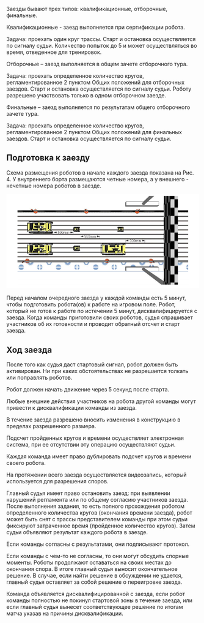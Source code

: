 Заезды бывают трех типов: квалификационные, отборочные, финальные.

Квалификационные - заезд выполняется при сертификации робота.

Задача: проехать один круг трассы. Старт и остановка осуществляется по сигналу судьи. Количество попыток до 5 и может осуществляться во время, отведенное для тренировок.

Отборочные – заезд выполняется в общем зачете отборочного тура.

Задача: проехать определенное количество кругов, регламентированное 2 пунктом Общих положений для отборочных заездов. Старт и остановка осуществляется по сигналу судьи. Роботу разрешено участвовать только в одном отборочном заезде.

Финальные – заезд выполняется по результатам общего отборочного зачете тура.

Задача: проехать определенное количество кругов, регламентированное 2 пунктом Общих положений для финальных заездов. Старт и остановка осуществляется по сигналу судьи.

## Подготовка к заезду

Схема размещения роботов в начале каждого заезда показана на Рис. 4. У внутреннего борта размещаются четные номера, а у внешнего - нечетные номера роботов в заезде.

![Рис.4 – Схема размещения роботов перед началом заезда](../images/9.png)


Перед началом очередного заезда у каждой команды есть 5 минут, чтобы подготовить робота(ов) к работе на игровом поле. Робот, который не готов к работе по истечении 5 минут, дисквалифицируется с заезда. Когда команды приготовили своих роботов, судья спрашивает участников об их готовности и проводит обратный отсчет и старт заезда.

## Ход заезда

После того как судья даст стартовый сигнал, робот должен быть активирован. Ни при каких обстоятельствах не разрешается толкать или поправлять роботов.

Робот должен начать движение через 5 секунд после старта.

Любые внешние действия участников на робота другой команды могут привести к дисквалификации команды из заезда.

В течение заезда разрешено вносить изменения в конструкцию в пределах разрешенного размера.

Подсчет пройденных кругов и времени осуществляет электронная система, при ее отсутствии эту операцию осуществляют судьи.



Каждая команда имеет право дублировать подсчет кругов и времени своего робота.

На протяжении всего заезда осуществляется видеозапись, который используется для разрешения споров.

Главный судья имеет право остановить заезд: при выявлении нарушений регламента или по общему согласию участников заезда.
После выполнения задания, то есть полного прохождения роботом определенного количества кругов (окончания времени заезда), робот может быть снят с трассы представителем команды при этом судьи фиксируют затраченное время (пройденное количество кругов). Затем судьи объявляют результат каждого робота в заезде.

Если команды согласны с результатами, они подписывают протокол.

Если команды с чем-то не согласны, то они могут обсудить спорные моменты. Роботы продолжают оставаться на своих местах до окончания спора. В итоге главный судья выносит окончательное решение. В случае, если найти решение в обсуждении не удается, главный судья оставляет за собой решение о переигровке заезда.

Команда объявляется дисквалифицированной с заезда, если робот команды полностью не покинул стартовой зоны в течение заезда, или если главный судья вынесет соответствующее решение по итогам матча указав на причины дисквалификации.
